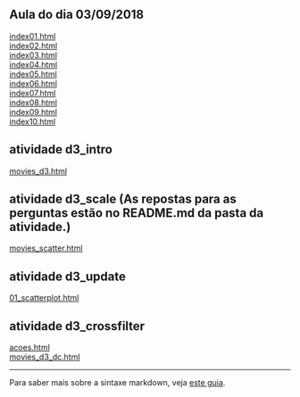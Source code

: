 ## Aula do dia 03/09/2018

[index01.html](basic/index01.html)<br>
[index02.html](basic/index02.html)<br>
[index03.html](basic/index03.html)<br>
[index04.html](basic/index04.html)<br>
[index05.html](basic/index05.html)<br>
[index06.html](basic/index06.html)<br>
[index07.html](basic/index07.html)<br>
[index08.html](basic/index08.html)<br>
[index09.html](basic/index09.html)<br>
[index10.html](basic/index10.html)<br>

## atividade d3_intro
[movies_d3.html](d3_intro/movies_d3.html)<br>

## atividade d3_scale (As repostas para as perguntas estão no README.md da pasta da atividade.)
[movies_scatter.html](d3_scale/movies_scatter.html)<br>

## atividade d3_update 
[01_scatterplot.html](d3_update/01_scatterplot.html)<br>

## atividade d3_crossfilter 
[acoes.html](d3_crossfilter/acoes.html)<br>
[movies_d3_dc.html](d3_crossfilter/movies_d3_dc.html)<br>

---

Para saber mais sobre a sintaxe markdown, veja [este guia](https://guides.github.com/features/mastering-markdown/).
